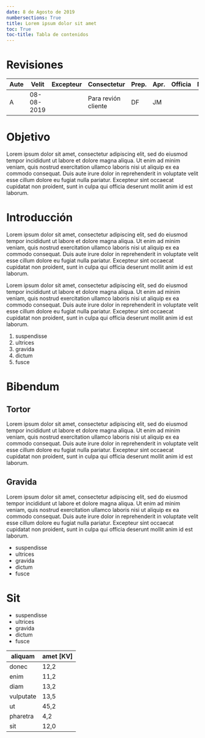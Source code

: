 ```yaml
---
date: 8 de Agosto de 2019
numbersections: True
title: Lorem ipsum dolor sit amet
toc: True
toc-title: Tabla de contenidos
---
```


# Revisiones

| Aute | Velit      | Excepteur | Consectetur         | Prep. | Apr. | Officia | Mollit |
|------|------------|-----------|---------------------|-------|------|---------|--------|
| A    | 08-08-2019 |           | Para revión cliente | DF    | JM   |         |        |

# Objetivo

Lorem ipsum dolor sit amet, consectetur adipiscing elit, sed do eiusmod tempor incididunt ut labore et dolore magna aliqua. Ut enim ad minim veniam, quis nostrud exercitation ullamco laboris nisi ut aliquip ex ea commodo consequat. Duis aute irure dolor in reprehenderit in voluptate velit esse cillum dolore eu fugiat nulla pariatur. Excepteur sint occaecat cupidatat non proident, sunt in culpa qui officia deserunt mollit anim id est laborum.

# Introducción

Lorem ipsum dolor sit amet, consectetur adipiscing elit, sed do eiusmod tempor incididunt ut labore et dolore magna aliqua. Ut enim ad minim veniam, quis nostrud exercitation ullamco laboris nisi ut aliquip ex ea commodo consequat. Duis aute irure dolor in reprehenderit in voluptate velit esse cillum dolore eu fugiat nulla pariatur. Excepteur sint occaecat cupidatat non proident, sunt in culpa qui officia deserunt mollit anim id est laborum.

Lorem ipsum dolor sit amet, consectetur adipiscing elit, sed do eiusmod tempor incididunt ut labore et dolore magna aliqua. Ut enim ad minim veniam, quis nostrud exercitation ullamco laboris nisi ut aliquip ex ea commodo consequat. Duis aute irure dolor in reprehenderit in voluptate velit esse cillum dolore eu fugiat nulla pariatur. Excepteur sint occaecat cupidatat non proident, sunt in culpa qui officia deserunt mollit anim id est laborum.

1.  suspendisse
2.  ultrices
3.  gravida
4.  dictum
5.  fusce

# Bibendum

## Tortor

Lorem ipsum dolor sit amet, consectetur adipiscing elit, sed do eiusmod tempor incididunt ut labore et dolore magna aliqua. Ut enim ad minim veniam, quis nostrud exercitation ullamco laboris nisi ut aliquip ex ea commodo consequat. Duis aute irure dolor in reprehenderit in voluptate velit esse cillum dolore eu fugiat nulla pariatur. Excepteur sint occaecat cupidatat non proident, sunt in culpa qui officia deserunt mollit anim id est laborum.

## Gravida

Lorem ipsum dolor sit amet, consectetur adipiscing elit, sed do eiusmod tempor incididunt ut labore et dolore magna aliqua. Ut enim ad minim veniam, quis nostrud exercitation ullamco laboris nisi ut aliquip ex ea commodo consequat. Duis aute irure dolor in reprehenderit in voluptate velit esse cillum dolore eu fugiat nulla pariatur. Excepteur sint occaecat cupidatat non proident, sunt in culpa qui officia deserunt mollit anim id est laborum.

-   suspendisse
-   ultrices
-   gravida
-   dictum
-   fusce

# Sit

-   suspendisse
-   ultrices
-   gravida
-   dictum
-   fusce

| aliquam   | amet \[KV\] |
|-----------|-------------|
| donec     | 12,2        |
| enim      | 11,2        |
| diam      | 13,2        |
| vulputate | 13,5        |
| ut        | 45,2        |
| pharetra  | 4,2         |
| sit       | 12,0        |
